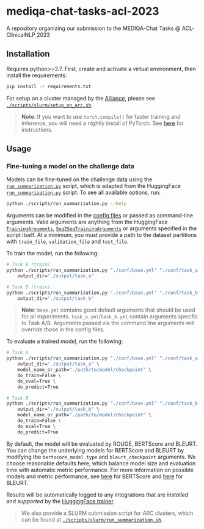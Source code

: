 # mediqa-chat-tasks-acl-2023

A repository organizing our submission to the MEDIQA-Chat Tasks @ ACL-ClinicalNLP 2023

## Installation

Requires python>=3.7. First, create and activate a virtual environment, then install the requirements:

```bash
pip install -r requirements.txt
```

For setup on a cluster managed by the [Alliance](https://alliancecan.ca/en/services/advanced-research-computing), please see [`./scripts/slurm/setup_on_arc.sh`](./scripts/slurm/setup_on_arc.sh).

> __Note__: If you want to use `torch.compile()` for faster training and inference, you will need a nightly install of PyTorch. See [here](https://pytorch.org/get-started/pytorch-2.0/#faqs) for instructions.

## Usage

### Fine-tuning a model on the challenge data

Models can be fine-tuned on the challenge data using the [`run_summarization.py`](./scripts/run_summarization.py) script, which is adapted from the HuggingFace [`run_summarization.py`](https://github.com/huggingface/transformers/blob/main/examples/pytorch/summarization/run_summarization.py) script. To see all available options, run:

```bash
python ./scripts/run_summarization.py --help
```

Arguments can be modified in the [config files](./conf/) or passed as command-line arguments. Valid arguments are anything from the HuggingFace [`TrainingArguments`](https://huggingface.co/docs/transformers/main_classes/trainer#transformers.TrainingArguments), [`Seq2SeqTrainingArguments`](https://huggingface.co/docs/transformers/main_classes/trainer#transformers.Seq2SeqTrainingArguments) or arguments specified in the script itself. At a minimum, you must provide a path to the dataset partitions with `train_file`, `validation_file` and `test_file`.

To train the model, run the following:

```bash
# Task A (train)
python ./scripts/run_summarization.py "./conf/base.yml" "./conf/task_a.yml" \
    output_dir="./output/task_a"

# Task B (train)
python ./scripts/run_summarization.py "./conf/base.yml" "./conf/task_b.yml" \
    output_dir="./output/task_b"
```

> __Note__: `base.yml` contains good default arguments that should be used for all experiments. `task_a.yml`/`task_b.yml` contain arguments specific to Task A/B. Arguments passed via the command line arguments will override those in the config files.

To evaluate a trained model, run the following:

```bash
# Task A
python ./scripts/run_summarization.py "./conf/base.yml" "./conf/task_a.yml" \
    output_dir="./output/task_a" \
    model_name_or_path="./path/to/model/checkpoint" \
    do_train=False \
    do_eval=True \
    do_predict=True

# Task B
python ./scripts/run_summarization.py "./conf/base.yml" "./conf/task_b.yml" \
    output_dir="./output/task_b" \
    model_name_or_path="./path/to/model/checkpoint" \
    do_train=False \
    do_eval=True \
    do_predict=True
```

By default, the model will be evaluated by ROUGE, BERTScore and BLEURT. You can change the underlying models for BERTScore and BLEURT by modifying the `bertscore_model_type` and `bleurt_checkpoint` arguments. We choose reasonable defaults here, which balance model size and evaluation time with automatic metric performance. For more information on possible models and metric performance, see [here](https://docs.google.com/spreadsheets/d/1RKOVpselB98Nnh_EOC4A2BYn8_201tmPODpNWu4w7xI/edit?usp=sharing) for BERTScore and [here](https://github.com/google-research/bleurt/blob/master/checkpoints.md) for BLEURT.

Results will be automatically logged to any integrations that are _installed_ and _supported_ by the [HuggingFace trainer](https://huggingface.co/docs/transformers/main_classes/trainer#transformers.TrainingArguments.report_to). 

> We also provide a SLURM submission script for ARC clusters, which can be found at [`./scripts/slurm/run_summarization.sh`](./scripts/slurm/run_summarization.sh).